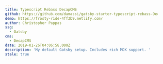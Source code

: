 ```yaml
---
title: Typescript Rebass DecapCMS
github: https://github.com/damassi/gatsby-starter-typescript-rebass-DecapCMS
demo: https://frosty-ride-4ff3b9.netlify.com/
author: Christopher Pappas
ssg:
  - Gatsby
cms:
  - DecapCMS
date: 2019-01-26T04:06:58.000Z
description: 'My default Gatsby setup. Includes rich MDX support. '
stale: true
---
```

